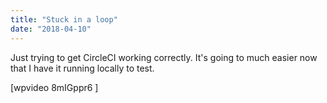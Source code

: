 ```yaml
---
title: "Stuck in a loop"
date: "2018-04-10"
---
```


Just trying to get CircleCI working correctly. It's going to much easier now that I have it running locally to test.

\[wpvideo 8mIGppr6 \]
